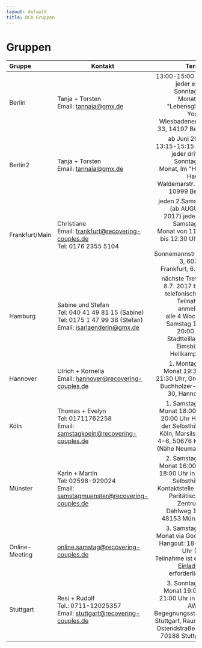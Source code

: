 ```yaml
---
layout: default
title: RCA Gruppen
---
```

# Gruppen

| Gruppe | Kontakt | Termin                       |
|:------ | ------- | ---------------------------: |
| Berlin | Tanja + Torsten<br>Email: <tannaja@gmx.de> |  13:00-15:00 Uhr jeder erste Sonntag im Monat, Im "Lebensglück Yoga", Wiesbadenerstr. 33, 14197 Berlin |
| Berlin2 | Tanja + Torsten<br>Email: <tannaja@gmx.de> |  ab Juni 2017 13:15-15:15 Uhr jeder dritten Sonntag im Monat, Im "Heile Haus", Waldemarstr. 36, 10999 Berlin |
| Frankfurt/Main | Christiane<br>Email: <frankfurt@recovering-couples.de><br>Tel: 0176 2355 5104 | jeden 2.Samstag (ab AUGUST 2017) jeden 4. Samstag im Monat  von 11:00 bis 12:30 Uhr  in der Sonnemannstraße 3, 60314 Frankfurt, 6. OG |
| Hamburg | Sabine und Stefan<br>Tel: 040 41 49 81 15 (Sabine)<br>Tel: 0175 1 47 99 38 (Stefan)<br>Email: <isarlaenderin@gmx.de> | nächste Treffen 8.7. 2017 bitte telefonisch für Teilnahme anmelden<br>alle 4 Wochen Samstag 18 - 20:00 Uhr<br>Stadtteilladen Eimsbüttel<br>Hellkamp 56 |
| Hannover | Ulrich + Kornelia<br>Email: <hannover@recovering-couples.de> | 1. Montag im Monat 19:30 - 21:30 Uhr,  Groß-Buchholzer-Str. 30, Hannover |
| Köln | Thomas + Evelyn<br>Tel: 01711762258<br>Email: <samstagkoeln@recovering-couples.de> | 1. Samstag im Monat 18:00 bis 20:00 Uhr Haus der Selbsthilfe-Köln, Marsilstein 4-6, 50676 Köln (Nähe Neumarkt) |
| Münster | Karin + Martin<br>Tel: 02598-929024<br>Email: <samstagmuenster@recovering-couples.de> | 2. Samstag im Monat 16:00 bis 18:00 Uhr  in der Selbsthilfe-Kontaktstelle des Paritätischen Zentrums, Dahlweg 112, 48153 Münster |
| Online-Meeting | <online.samstag@recovering-couples.de> | 3. Samstag im Monat via Google Hangout: 18-20 Uhr [Zur Teilnahme ist eine <a href="mailto:online.samstag@recovering-couples.de?subject=[Anmeldung RCA-Onlinemeeting]">Einladung</a> erforderlich.] |
| Stuttgart | Resi + Rudolf<br>Tel.: 0711-12025357<br>Email: <stuttgart@recovering-couples.de> | 3. Sonntag im Monat 19:00 - 21:00 Uhr in der AWO-Begegnungsstätte Stuttgart, Raum 3, Ostendstraße 83, 70188 Stuttgart | 
